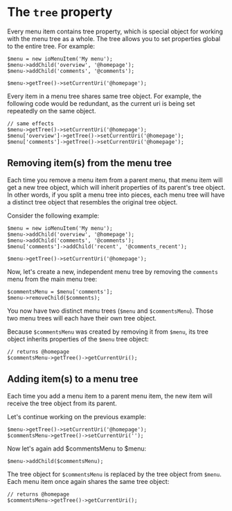 The `tree` property
=============

Every menu item contains tree property, which is special object for working
with the menu tree as a whole. The tree allows you to set properties global to
the entire tree. For example:

    $menu = new ioMenuItem('My menu');
    $menu->addChild('overview', '@homepage');
    $menu->addChild('comments', '@comments');

    $menu->getTree()->setCurrentUri('@homepage');

Every item in a menu tree shares same tree object. For example, the following
code would be redundant, as the current uri is being set repeatedly on the same
object.

    // same effects
    $menu->getTree()->setCurrentUri('@homepage');
    $menu['overview']->getTree()->setCurrentUri('@homepage');
    $menu['comments']->getTree()->setCurrentUri('@homepage');

Removing item(s) from the menu tree
---------------

Each time you remove a menu item from a parent menu, that menu item will get a
new tree object, which will inherit properties of its parent's tree object.
In other words, if you split a menu tree into pieces, each menu tree will have a
distinct tree object that resembles the original tree object.

Consider the following example:

    $menu = new ioMenuItem('My menu');
    $menu->addChild('overview', '@homepage');
    $menu->addChild('comments', '@comments');
    $menu['comments']->addChild('recent', '@comments_recent');

    $menu->getTree()->setCurrentUri('@homepage');

Now, let's create a new, independent menu tree by removing the `comments` menu
from the main menu tree:

    $commentsMenu = $menu['comments'];
    $menu->removeChild($comments);

You now have two distinct menu trees (`$menu` and `$commentsMenu`). Those two
menu trees will each have their own tree object.

Because `$commentsMenu` was created by removing it from `$menu`, its tree object
inherits properties of the `$menu` tree object:

    // returns @homepage
    $commentsMenu->getTree()->getCurrentUri();

Adding item(s) to a menu tree
---------------

Each time you add a menu item to a parent menu item, the new item will receive
the tree object from its parent.

Let's continue working on the previous example:

    $menu->getTree()->setCurrentUri('@homepage');
    $commentsMenu->getTree()->setCurrentUri('');

Now let's again add $commentsMenu to $menu:

    $menu->addChild($commentsMenu);

The tree object for `$commentsMenu` is replaced by the tree object from `$menu`.
Each menu item once again shares the same tree object:

    // returns @homepage
    $commentsMenu->getTree()->getCurrentUri();

